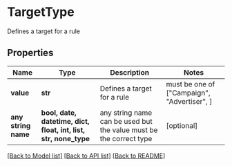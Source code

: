 # TargetType

Defines a target for a rule

## Properties
Name | Type | Description | Notes
------------ | ------------- | ------------- | -------------
**value** | **str** | Defines a target for a rule |  must be one of ["Campaign", "Advertiser", ]
**any string name** | **bool, date, datetime, dict, float, int, list, str, none_type** | any string name can be used but the value must be the correct type | [optional]

[[Back to Model list]](../README.md#documentation-for-models) [[Back to API list]](../README.md#documentation-for-api-endpoints) [[Back to README]](../README.md)


